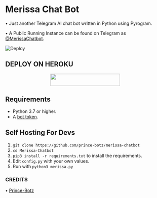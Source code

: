 # Merissa Chat Bot
• Just another Telegram AI chat bot written in Python using Pyrogram.

• A Public Running Instance can be found on Telegram as [@MerissaChatbot](https://t.me/MerissaChatbot).

![Deploy](https://telegra.ph/file/1acba17236ed11813854d.jpg)

## DEPLOY ON HEROKU

<p align="center"><a href="https://heroku.com/deploy?template=https://github.com/Prince-botz/Merissa-Chatbot"> <img src="https://img.shields.io/badge/Deploy%20To%20Heroku-grey?style=for-the-badge&logo=heroku" width="220" height="38.45"/></a></p>

## Requirements

- Python 3.7 or higher.
- A [bot token](https://t.me/botfather).


## Self Hosting For Devs

1. `git clone https://github.com/prince-botz/merissa-chatbot`
2. `cd Merissa-Chatbot`
3. `pip3 install -r requirements.txt` to install the requirements.
5. Edit `config.py` with your own values.
6. Run with `python3 merissa.py`

### CREDITS 

• [Prince-Botz](https://github.com/Prince-botz)

